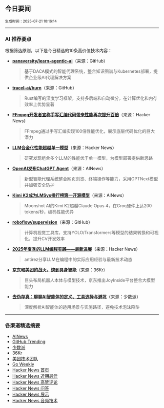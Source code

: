 ## 今日要闻

<sub> 生成时间：2025-07-21 10:16:14</sub>


---

### AI 推荐要点

根据筛选原则，以下是今日精选的10条高价值技术内容：

- **[panaversity/learn-agentic-ai](https://github.com/panaversity/learn-agentic-ai)**（来源：GitHub）  
  > 基于DACA模式的智能代理系统，整合知识图谱与Kubernetes部署，提供企业级AI代理解决方案

- **[tracel-ai/burn](https://github.com/tracel-ai/burn)**（来源：GitHub）  
  > Rust编写的深度学习框架，支持多后端和自动微分，在计算优化和内存效率上优势显著

- **[FFmpeg开发者宣称手写汇编代码带来性能再次提升百倍](https://news.ycombinator.com/item?id=44629206)**（来源：Hacker News）  
  > FFmpeg通过手写汇编实现100倍性能优化，展示底层代码优化的巨大潜力

- **[LLM合金化性能超越单一模型](https://news.ycombinator.com/item?id=44630724)**（来源：Hacker News）  
  > 研究发现组合多个LLM的性能优于单一模型，为模型部署提供新思路

- **[OpenAI发布ChatGPT Agent](https://openai.com/index/introducing-chatgpt-agent/)**（来源：AINews）  
  > 新型智能代理系统整合网页浏览、终端操作等能力，采用GPTNext模型并加强安全防护

- **[Kimi K2成为LMSys排行榜第一开源模型](https://twitter.com/lmarena_ai/status/1945897926796185841)**（来源：AINews）  
  > Moonshot AI的Kimi K2超越Claude Opus 4，在Groq硬件上达200 tokens/秒，编码性能优异

- **[roboflow/supervision](https://github.com/roboflow/supervision)**（来源：GitHub）  
  > 计算机视觉工具库，支持YOLO/Transformers等模型的结果转换和可视化，提升CV开发效率

- **[2025年夏季的LLM编程实践——最新进展](https://news.ycombinator.com/item?id=44623953)**（来源：Hacker News）  
  > antirez分享LLM在编程中的实际应用经验与最新技术动态

- **[京东和美团的战火，烧到具身智能](https://36kr.com/p/3386941825007107?f=rss)**（来源：36Kr）  
  > 巨头布局机器人本体与模型技术，京东推出JoyInside平台整合大模型能力

- **[去伪存真：聊聊AI智能体的定义、工具选择与避坑](https://sspai.com/post/101085)**（来源：少数派）  
  > 深度解析AI智能体的适用场景与实施路径，避免技术泡沫陷阱

---

### 各渠道精选摘要
- [AINews](./ai_news_summary_2025-07-21.md)
- [GitHub Trending](./github_trending_2025-07-21.md)
- [少数派](./shaoshupai_2025-07-21.md)
- [36Kr](./36kr_summary_2025-07-21.md)
- [美团技术团队](./meituan_2025-07-21.md)
- [Go Weekly](./go_weekly_2025-07-21.md)
- [Hacker News 首页](./hacker_news_frontpage_2025-07-21.md)
- [Hacker News 近期最佳](./hacker_news_best_2025-07-21.md)
- [Hacker News 高赞评论](./hacker_news_top_comments_2025-07-21.md)
- [Hacker News 问答](./hacker_news_ask_2025-07-21.md)
- [Hacker News 展示](./hacker_news_show_2025-07-21.md)
- [Hacker News 音频技术](./hacker_news_audio_tech_2025-07-21.md)